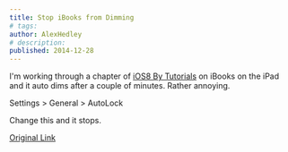 ```yaml
---
title: Stop iBooks from Dimming
# tags:
author: AlexHedley
# description: 
published: 2014-12-28
---
```


I'm working through a chapter of [iOS8 By Tutorials](http://www.raywenderlich.com/store/ios-8-by-tutorials "iOS By Tutorials") on iBooks on the iPad and it auto dims after a couple of minutes. Rather annoying.

Settings > General > AutoLock

Change this and it stops.

[Original Link](https://alexhedley.wordpress.com/2014/12/28/stop-ibooks-from-dimming/)

